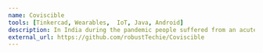 ```yaml
---
name: Coviscible
tools: [Tinkercad, Wearables,  IoT, Java, Android]
description: In India during the pandemic people suffered from an acute shortage of medicines, vaccines, and other health-related services. Coviscible is a smart wearable connected to an Android app, that can help us set reminders of our medicines, vaccines, essential precautions and at the same time keep us updated about the local situation of the pandemic such as availability of medicines and lockdowns.
external_url: https://github.com/robustTechie/Coviscible
---
```

